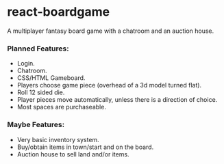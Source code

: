 # react-boardgame
A multiplayer fantasy board game with a chatroom and an auction house.

<h3>Planned Features:</h3>

* Login.
* Chatroom.
* CSS/HTML Gameboard.
* Players choose game piece (overhead of a 3d model turned flat).
* Roll 12 sided die.
* Player pieces move automatically, unless there is a direction of choice.
* Most spaces are purchaseable.


<h3>Maybe Features:</h3>

* Very basic inventory system.
* Buy/obtain items in town/start and on the board.
* Auction house to sell land and/or items.
